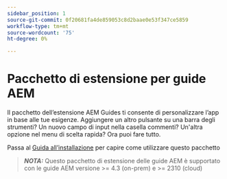 ```yaml
---
sidebar_position: 1
source-git-commit: 0f20681fa4de859053c8d2baae0e53f347ce5859
workflow-type: tm+mt
source-wordcount: '75'
ht-degree: 0%

---
```


# Pacchetto di estensione per guide AEM

Il pacchetto dell’estensione AEM Guides ti consente di personalizzare l’app in base alle tue esigenze. Aggiungere un altro pulsante su una barra degli strumenti? Un nuovo campo di input nella casella commenti? Un&#39;altra opzione nel menu di scelta rapida? Ora puoi fare tutto.

Passa al [Guida all’installazione](./integrating_customisations.md) per capire come utilizzare questo pacchetto

> **_NOTA:_** Questo pacchetto di estensione delle guide AEM è supportato con le guide AEM versione >= 4.3 (on-prem) e >= 2310 (cloud)
